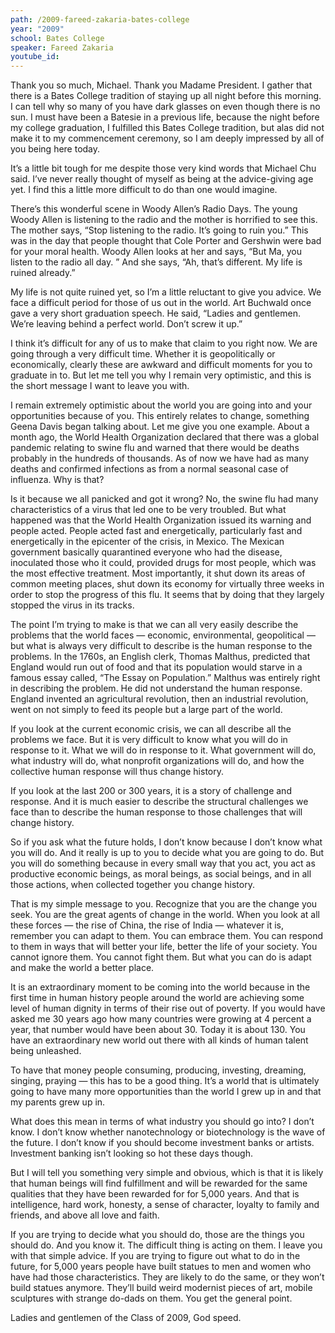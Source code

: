 ```yaml
---
path: /2009-fareed-zakaria-bates-college
year: "2009"
school: Bates College
speaker: Fareed Zakaria
youtube_id: 
---
```


Thank you so much, Michael. Thank you Madame President. I gather that there is a Bates College tradition of staying up all night before this morning. I can tell why so many of you have dark glasses on even though there is no sun. I must have been a Batesie in a previous life, because the night before my college graduation, I fulfilled this Bates College tradition, but alas did not make it to my commencement ceremony, so I am deeply impressed by all of you being here today.

It’s a little bit tough for me despite those very kind words that Michael Chu said. I’ve never really thought of myself as being at the advice-giving age yet. I find this a little more difficult to do than one would imagine.

There’s this wonderful scene in Woody Allen’s Radio Days. The young Woody Allen is listening to the radio and the mother is horrified to see this. The mother says, “Stop listening to the radio. It’s going to ruin you.” This was in the day that people thought that Cole Porter and Gershwin were bad for your moral health. Woody Allen looks at her and says, “But Ma, you listen to the radio all day. ” And she says, “Ah, that’s different. My life is ruined already.”

My life is not quite ruined yet, so I’m a little reluctant to give you advice. We face a difficult period for those of us out in the world. Art Buchwald once gave a very short graduation speech. He said, “Ladies and gentlemen. We’re leaving behind a perfect world. Don’t screw it up.”

I think it’s difficult for any of us to make that claim to you right now. We are going through a very difficult time. Whether it is geopolitically or economically, clearly these are awkward and difficult moments for you to graduate in to. But let me tell you why I remain very optimistic, and this is the short message I want to leave you with.

I remain extremely optimistic about the world you are going into and your opportunities because of you. This entirely relates to change, something Geena Davis began talking about. Let me give you one example. About a month ago, the World Health Organization declared that there was a global pandemic relating to swine flu and warned that there would be deaths probably in the hundreds of thousands. As of now we have had as many deaths and confirmed infections as from a normal seasonal case of influenza. Why is that?

Is it because we all panicked and got it wrong? No, the swine flu had many characteristics of a virus that led one to be very troubled. But what happened was that the World Health Organization issued its warning and people acted. People acted fast and energetically, particularly fast and energetically in the epicenter of the crisis, in Mexico. The Mexican government basically quarantined everyone who had the disease, inoculated those who it could, provided drugs for most people, which was the most effective treatment. Most importantly, it shut down its areas of common meeting places, shut down its economy for virtually three weeks in order to stop the progress of this flu. It seems that by doing that they largely stopped the virus in its tracks.

The point I’m trying to make is that we can all very easily describe the problems that the world faces — economic, environmental, geopolitical — but what is always very difficult to describe is the human response to the problems. In the 1760s, an English clerk, Thomas Malthus, predicted that England would run out of food and that its population would starve in a famous essay called, “The Essay on Population.” Malthus was entirely right in describing the problem. He did not understand the human response. England invented an agricultural revolution, then an industrial revolution, went on not simply to feed its people but a large part of the world.

If you look at the current economic crisis, we can all describe all the problems we face. But it is very difficult to know what you will do in response to it. What we will do in response to it. What government will do, what industry will do, what nonprofit organizations will do, and how the collective human response will thus change history.

If you look at the last 200 or 300 years, it is a story of challenge and response. And it is much easier to describe the structural challenges we face than to describe the human response to those challenges that will change history.

So if you ask what the future holds, I don’t know because I don’t know what you will do. And it really is up to you to decide what you are going to do. But you will do something because in every small way that you act, you act as productive economic beings, as moral beings, as social beings, and in all those actions, when collected together you change history.

That is my simple message to you. Recognize that you are the change you seek. You are the great agents of change in the world. When you look at all these forces — the rise of China, the rise of India — whatever it is, remember you can adapt to them. You can embrace them. You can respond to them in ways that will better your life, better the life of your society. You cannot ignore them. You cannot fight them. But what you can do is adapt and make the world a better place.

It is an extraordinary moment to be coming into the world because in the first time in human history people around the world are achieving some level of human dignity in terms of their rise out of poverty. If you would have asked me 30 years ago how many countries were growing at 4 percent a year, that number would have been about 30. Today it is about 130. You have an extraordinary new world out there with all kinds of human talent being unleashed.

To have that money people consuming, producing, investing, dreaming, singing, praying — this has to be a good thing. It’s a world that is ultimately going to have many more opportunities than the world I grew up in and that my parents grew up in.

What does this mean in terms of what industry you should go into? I don’t know. I don’t know whether nanotechnology or biotechnology is the wave of the future. I don’t know if you should become investment banks or artists. Investment banking isn’t looking so hot these days though.

But I will tell you something very simple and obvious, which is that it is likely that human beings will find fulfillment and will be rewarded for the same qualities that they have been rewarded for for 5,000 years. And that is intelligence, hard work, honesty, a sense of character, loyalty to family and friends, and above all love and faith.

If you are trying to decide what you should do, those are the things you should do. And you know it. The difficult thing is acting on them. I leave you with that simple advice. If you are trying to figure out what to do in the future, for 5,000 years people have built statues to men and women who have had those characteristics. They are likely to do the same, or they won’t build statues anymore. They’ll build weird modernist pieces of art, mobile sculptures with strange do-dads on them. You get the general point.

Ladies and gentlemen of the Class of 2009, God speed.